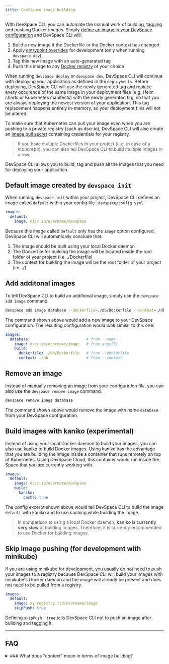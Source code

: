 ```yaml
---
title: Configure image building
---
```


With DevSpace CLI, you can automate the manual work of building, tagging and pushing Docker images. Simply [define an image in your DevSpace configuration](/docs/cli/deployment/images) and DevSpace CLI will:

1. Build a new image if the Dockerfile or the Docker context has changed
2. Apply [entrypoint overrides](/docs/cli/development/entrypoint-overrides) for development (only when running `devspace dev`)
3. Tag this new image with an auto-generated tag
4. Push this image to any [Docker registry](/docs/cli/images/workflow) of your choice

When running `devspace deploy` or `devspace dev`, DevSpace CLI will continue with deploying your application as defined in the `deployments`. Before deploying, DevSpace CLI will use the newly generated tag and replace every occurence of the same image in your deployment files (e.g. Helm charts or Kubernetes manifests) with the newly generated tag, so that you are always deploying the newest version of your application. This tag replacement happens entirely in-memory, so your deployment files will not be altered.

To make sure that Kubernetes can pull your image even when you are pushing to a private registry (such as dscr.io), DevSpace CLI will also create an [image pull secret](/docs/cli/images/pull-secrets) containing credentials for your registry.

> If you have multiple Dockerfiles in your project (e.g. in case of a monorepo), you can also tell DevSpace CLI to build multiple images in a row.


DevSpace CLI allows you to build, tag and push all the images that you need for deploying your application.

## Default image created by `devspace init`
When running `devspace init` within your project, DevSpace CLI defines an image called `default` within your config file `.devspace/config.yaml`.
```yaml
images:
  default:
    image: dscr.io/username/devspace
```
Because this image called `default` only has the `image` option configured, DevSpace CLI will automatically conclude that:

1. The image should be built using your local Docker daemon
2. The Dockerfile for building the image will be located inside the root folder of your project (i.e. ./Dockerfile)
2. The context for building the image will be the root folder of your project (i.e. ./)

## Add additonal images
To tell DevSpace CLI to build an additional image, simply use the `devspace add image` command.
```bash
devspace add image database --dockerfile=./db/Dockerfile --context=./db --image=dscr.io/username/mysql
```

The command shown above would add a new image to your DevSpace configuration. The resulting configuration would look similar to this one:

```yaml
images:
  database:                         # from --name
    image: dscr.io/username/image   # from args[0]
    build:
      dockerfile: ./db/Dockerfile   # from --dockerfile
      context: ./db                 # from --context
```

## Remove an image
Instead of manually removing an image from your configuration file, you can also use the `devspace remove image` command.
```bash
devspace remove image database
```
The command shown above would remove the image with name `database` from your DevSpace configuration.

## Build images with kaniko (experimental)
Instead of using your local Docker daemon to build your images, you can also use [kaniko](https://github.com/GoogleContainerTools/kaniko) to build Docker images. Using kaniko has the advantage that you are building the image inside a container that runs remotely on top of Kubernetes. Using DevSpace Cloud, this container would run inside the Space that you are currently working with.
```yaml
images:
  default:
    image: dscr.io/username/devspace
    build:
      kaniko:
        cache: true
```
The config excerpt shown above would tell DevSpace CLI to build the image `default` with kaniko and to use caching while building the image.

> In comparison to using a local Docker daemon, **kaniko is currently very slow** at building images. Therefore, it is currently recommended to use Docker for building images.

## Skip image pushing (for development with minikube)
If you are using minikube for development, you usually do not need to push your images to a registry because DevSpace CLI will build your images with minikube's Docker daemon and the image will already be present and does not need to be pulled from a registry.
```yaml
images:
  default:
    image: my-registry.tld/username/image
    skipPush: true
```
Defining `skipPush: true` tells DevSpace CLI not to push an image after building and tagging it.


---
## FAQ

<details>
<summary>
### What does "context" mean in terms of image building?
</summary>
The context is archived and sent to the Docker daemon before starting to process the Dockerfile. All references of local files within the Dockerfile are relative to the root directory of the context. 

That means that a Dockerfile statement such as `COPY ./src /app` would copy the folder `src/` within the context path into the path `/app` within the container image. So, if the context would be `/my/project/database`, for example, the folder that would be copied into `/app` would have the absolute path `/my/project/database/src` on your local computer.

> Paths to Dockerfiles and image contexts are always relative to the root directory of your project (i.e. the folder where your `.devspace/` folder is inside).
</details>
